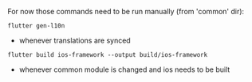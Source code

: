 For now those commands need to be run manually (from 'common' dir):

`flutter gen-l10n`
- whenever translations are synced

`flutter build ios-framework --output build/ios-framework`
- whenever common module is changed and ios needs to be built
